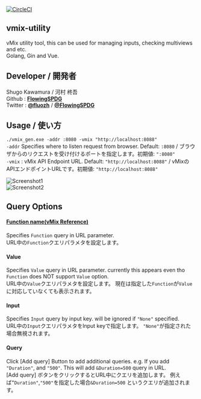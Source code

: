 [![CircleCI](https://circleci.com/gh/FlowingSPDG/vmix-utility.svg?style=shield)](https://circleci.com/gh/FlowingSPDG/vmix-utility)  
## vmix-utility
vMix utility tool, this can be used for managing inputs, checking multiviews and etc.  
Golang, Gin and Vue.  

## Developer / 開発者
Shugo Kawamura / 河村 柊吾  
Github : [**FlowingSPDG**](http://github.com/FlowingSPDG)  
Twitter : [**@fluozh**](http://twitter.com/fluozh) / [**@FlowingSPDG**](http://twitter.com/FlowingSPDG)

## Usage / 使い方
``./vmix_gen.exe -addr :8080 -vmix "http://localhost:8088" ``  
``-addr`` Specifies where to listen request from browser. Default: `:8080` / ブラウザからのリクエストを受け付けるポートを指定します。初期値: `":8080"`  
``-vmix`` : vMix API Endpoint URL. Default: `"http://localhost:8088"` / vMixのAPIエンドポイントURLです。初期値: `"http://localhost:8088"`

![Screenshot1](https://user-images.githubusercontent.com/30292185/111715023-4c35d380-8896-11eb-9958-11cfdd04a86f.png "Screenshot")  
![Screenshot2](https://user-images.githubusercontent.com/30292185/111715113-7d160880-8896-11eb-9a16-6af241f606b0.png "Screenshot")  

## Query Options
#### [Function name(vMix Reference)](https://www.vmix.com/help24/index.htm?WebScripting.html)
Specifies `Function` query in URL parameter.  
URL中の`Function`クエリパラメタを設定します。  
#### Value
Specifies `Value` query in URL parameter. currently this appears even tho `Function` does NOT support `Value` option.  
URL中の`Value`クエリパラメタを設定します。 現在は指定した`Function`が`Value`に対応していなくても表示されます。  
#### Input
Specifies `Input` query by input key. will be ignored if `"None"` specified.  
URL中の`Input`クエリパラメタをInput keyで指定します。 `"None"`が指定された場合無視されます。  
#### Query
Click [Add query] Button to add additional queries. e.g. If you add ``"Duration"``, and ``"500"``. This will add ``&Duration=500`` query in URL.  
[Add query] ボタンをクリックするとURL中にクエリを追加します。 例えば``”Duration"``,``"500"``を指定した場合``&Duration=500`` というクエリが追加されます。